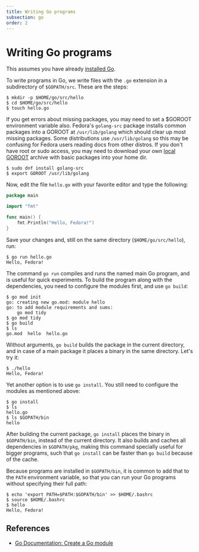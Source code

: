 ```yaml
---
title: Writing Go programs
subsection: go
order: 2
---
```


# Writing Go programs

This assumes you have already [installed Go](/tech/languages/go/go-installation.html#go-installation).

To write programs in Go, we write files with the `.go` extension in a subdirectory of `$GOPATH/src`. These are the steps:

```console
$ mkdir -p $HOME/go/src/hello
$ cd $HOME/go/src/hello
$ touch hello.go
```

If you get errors about missing packages, you may need to set a $GOROOT environment variable also. Fedora's `golang-src` package installs common packages into a GOROOT at `/usr/lib/golang` which should clear up most missing packages. Some distributions use `/usr/lib/golang` so this may be confusing for Fedora users reading docs from other distros. If you don't have root or sudo access, you may need to download your own [local GOROOT](https://go.dev/doc/manage-install) archive with basic packages into your home dir.

```console
$ sudo dnf install golang-src
$ export GOROOT /usr/lib/golang
```

Now, edit the file `hello.go` with your favorite editor and type the following:

```go
package main

import "fmt"

func main() {
	fmt.Println("Hello, Fedora!")
}
```

Save your changes and, still on the same directory (`$HOME/go/src/hello`), run:

```console
$ go run hello.go
Hello, Fedora!
```

The command `go run` compiles and runs the named main Go program, and is useful for quick experiments.
To build the program along with the dependencies, you need to configure the modules first, and use `go build`:

```console
$ go mod init
go: creating new go.mod: module hello
go: to add module requirements and sums:
	go mod tidy
$ go mod tidy
$ go build
$ ls
go.mod  hello  hello.go
```

Without arguments, `go build` builds the package in the current directory, and in case of a main package it places a binary in the same directory. Let's try it:

```console
$ ./hello
Hello, Fedora!
```

Yet another option is to use `go install`. You still need to configure the modules as mentioned above:

```console
$ go install
$ ls
hello.go
$ ls $GOPATH/bin
hello
```

After building the current package, `go install` places the binary in `$GOPATH/bin`, instead of the current directory. It also builds and caches all dependencies in `$GOPATH/pkg`, making this command specially useful for bigger programs, such that `go install` can be faster than `go build` because of the cache.

Because programs are installed in `$GOPATH/bin`, it is common to add that to the `PATH` environment variable, so that you can run your Go programs without specifying their full path:

```console
$ echo 'export PATH=$PATH:$GOPATH/bin' >> $HOME/.bashrc
$ source $HOME/.bashrc
$ hello
Hello, Fedora!
```

## References

- [Go Documentation: Create a Go module](https://go.dev/doc/tutorial/create-module)
